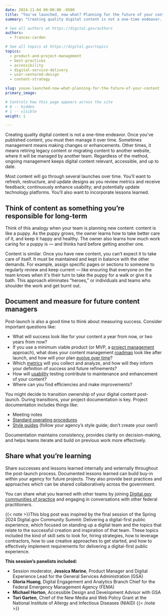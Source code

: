 ```yaml
---
date: 2024-11-04 00:00:00 -0500
title: "You've launched, now what? Planning for the future of your content"
summary: "Creating quality digital content is not a one-time endeavor. Explore these approaches to managing and improving excellent digital content over time."

# See all authors at https://digital.gov/authors
authors:
  - frances-carden

# See all topics at https://digital.gov/topics
topics:
  - product-and-project-management
  - best-practices
  - accessibility
  - digital-service-delivery
  - user-centered-design
  - content-strategy

slug: youve-launched-now-what-planning-for-the-future-of-your-content
primary_image: 

# Controls how this page appears across the site
# 0 -- hidden
# 1 -- visible
weight: 1

---
```


Creating quality digital content is not a one-time endeavor. Once you’ve published content, you must then manage it over time. Sometimes management means making changes or enhancements. Other times, it means retiring legacy content or migrating content to another website, where it will be managed by another team. Regardless of the method, ongoing management keeps digital content relevant, accessible, and up to date.

Most content will go through several launches over time. You’ll want to refresh, restructure, and update designs as you review metrics and receive feedback; continuously enhance usability; and potentially update technology platforms. You’ll also want to incorporate lessons learned.

## Think of content as something you’re responsible for long-term

Think of this analogy when your team is planning new content: content is like a puppy. As the puppy grows, the owner learns how to take better care of it, and keep it happy and healthy. The owner also learns how much work caring for a puppy is — and thinks hard before getting another one.

Content is similar. Once you have new content, you can’t expect it to take care of itself. It must be maintained and kept in balance with the other demands. For example, assign specific pages or sections to someone to regularly review and keep current — like ensuring that everyone on the team knows when it's their turn to take the puppy for a walk or give it a bath. This approach eliminates “heroes,” or individuals and teams who shoulder the work and get burnt out.

## Document and measure for future content managers

Post-launch is also a good time to think about measuring success. Consider important questions like:

* What will success look like for your content a year from now, or two years from now?
* If you use a minimum viable product (or MVP, a [project management](https://digital.gov/topics/product-and-project-management/) approach), what does your content management [roadmap](https://guides.18f.gov/product/define/roadmap/) look like after launch, and how will your plan [evolve over time](https://digital.gov/topics/content-strategy/)?
* Which [metrics](https://digital.gov/topics/analytics/) will you collect and analyze, and how will they inform your definition of success and future refinements?
* How will [usability](https://digital.gov/topics/usability/) testing contribute to maintenance and enhancement of your content?
* Where can you find efficiencies and make improvements?

You might decide to transition ownership of your digital content post-launch. During transitions, your project documentation is key. Project documentation includes things like:

* Meeting notes
* [Standard operating procedures](https://digital.gov/topics/governance/)
* [Style guides](https://digital.gov/resources/style-guides-by-government-agencies/) (follow your agency’s style guide; don’t create your own!)

Documentation maintains consistency, provides clarity on decision-making, and helps teams iterate and build on previous work more effectively.

## Share what you’re learning

Share successes and lessons learned internally and externally throughout the post-launch process. Documented lessons learned can build buy-in within your agency for future projects. They also provide best practices and approaches which can be shared collaboratively across the government.

You can share what you learned with other teams by joining [Digital.gov communities of practice](https://digital.gov/communities/) and engaging in conversations with other federal practitioners.

{{< note >}}This blog post was inspired by the final session of the Spring 2024 Digital.gov Community Summit: Delivering a digital-first public experience, which focused on standing up a digital team and the topics that relate to the successful creation and inspiration of that team. These topics included the kind of skill sets to look for, hiring strategies, how to leverage contractors, how to use creative approaches to get started, and how to effectively implement requirements for delivering a digital-first public experience.

**This session’s panelists included:**

* Session moderator, **Jessica Marine**, Product Manager and Digital Experience Lead for the General Services Administration (GSA)
* **Gloria Huang**, Digital Engagement and Analytics Branch Chief for the Federal Emergency Management Agency (FEMA)
* **Michael Horton**, Accessible Design and Development Advisor with GSA
* **Tori Garten**, Chief of the New Media and Web Policy Grant at the National Institute of Allergy and Infectious Diseases (NIAID)
{{< /note >}}
